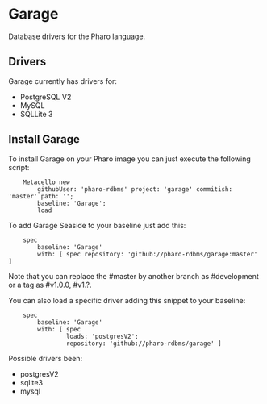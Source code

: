 # Garage

Database drivers for the Pharo language.

## Drivers

Garage currently has drivers for:
- PostgreSQL V2
- MySQL
- SQLLite 3

## Install Garage

To install Garage on your Pharo image you can just execute the following script: 

```Smalltalk
    Metacello new
    	githubUser: 'pharo-rdbms' project: 'garage' commitish: 'master' path: '';
    	baseline: 'Garage';
    	load
```

To add Garage Seaside to your baseline just add this:

```Smalltalk
    spec
    	baseline: 'Garage'
    	with: [ spec repository: 'github://pharo-rdbms/garage:master' ]
```

Note that you can replace the #master by another branch as #development or a tag as #v1.0.0, #v1.?.

You can also load a specific driver adding this snippet to your baseline:

```Smalltalk
	spec
		baseline: 'Garage'
		with: [ spec
				loads: 'postgresV2';
				repository: 'github://pharo-rdbms/garage' ]
```

Possible drivers been:
- postgresV2
- sqlite3
- mysql

